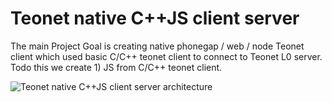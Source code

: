 # Teonet native C++JS client server

The main Project Goal is creating native phonegap / web / node Teonet client which used basic C/C++ teonet client to connect to Teonet L0 server. Todo this we create 1) JS from C/C++ teonet client. 

![Teonet native C++JS client server architecture](https://lh3.googleusercontent.com/fW_NLzIUDBPOiERLk8OEUR12GRiZPmfqK9KvksIFZqmcG-su30-epuy7d3_gejPbTwckfhhH5cxYKPk=w1356-h657)